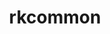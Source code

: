 ---
title: "rkcommon"
layout: cache
categories: [package, develop]
meta: {"compilers": ["gcc@=11.1.0"], "num_specs": 6, "num_specs_by_stack": {"data-vis-sdk": 6, "root": 6}, "oss": ["ubuntu20.04"], "platforms": ["linux"], "stacks": ["data-vis-sdk", "root"], "targets": ["x86_64_v3"], "versions": ["1.9.0"]}
spec_details: [{"compiler": "gcc@=11.1.0", "hash": "422owdhp6qhfkfwgyksf3ulmdqlbzy6n", "os": "ubuntu20.04", "platform": "linux", "size": "-", "stacks": ["data-vis-sdk", "root"], "target": "x86_64_v3", "variants": ["build_system=cmake", "build_type=Release", "generator=make", "~ipo"], "versions": ["1.9.0"]}, {"compiler": "gcc@=11.1.0", "hash": "6dm4vkvjfildefqgqmbnmdvzkalw6jnh", "os": "ubuntu20.04", "platform": "linux", "size": "-", "stacks": ["data-vis-sdk", "root"], "target": "x86_64_v3", "variants": ["build_system=cmake", "build_type=Release", "generator=make", "~ipo"], "versions": ["1.9.0"]}, {"compiler": "gcc@=11.1.0", "hash": "etq4gkxb4rvz73xjhhbtg76ychkzqxuz", "os": "ubuntu20.04", "platform": "linux", "size": "-", "stacks": ["data-vis-sdk", "root"], "target": "x86_64_v3", "variants": ["build_system=cmake", "build_type=Release", "generator=make", "~ipo"], "versions": ["1.9.0"]}, {"compiler": "gcc@=11.1.0", "hash": "gpulvirnwjkbzoscacqcalqtecuswgnq", "os": "ubuntu20.04", "platform": "linux", "size": "-", "stacks": ["data-vis-sdk", "root"], "target": "x86_64_v3", "variants": ["build_system=cmake", "build_type=Release", "generator=make", "~ipo"], "versions": ["1.9.0"]}, {"compiler": "gcc@=11.1.0", "hash": "na4qlvyqbxxi7cxoqhv5mcvyjtim6c2m", "os": "ubuntu20.04", "platform": "linux", "size": "-", "stacks": ["data-vis-sdk", "root"], "target": "x86_64_v3", "variants": ["build_system=cmake", "build_type=Release", "generator=make", "~ipo"], "versions": ["1.9.0"]}, {"compiler": "gcc@=11.1.0", "hash": "ouym3loajdhxoihpikcsky3vvrqh6koj", "os": "ubuntu20.04", "platform": "linux", "size": "-", "stacks": ["data-vis-sdk", "root"], "target": "x86_64_v3", "variants": ["build_system=cmake", "build_type=Release", "generator=make", "~ipo"], "versions": ["1.9.0"]}]
---